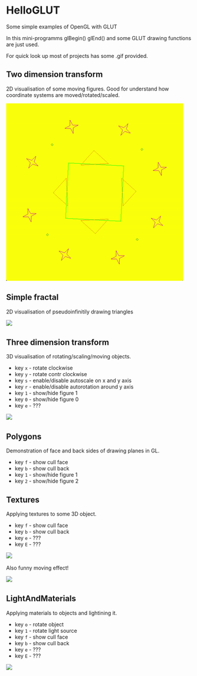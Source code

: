 # HelloGLUT
Some simple examples of OpenGL with GLUT

In this mini-programms glBegin() glEnd() and some GLUT drawing functions are just used.

For quick look up most of projects has some .gif provided.

## Two dimension transform
2D visualisation of some moving figures. Good for understand how coordinate systems are moved/rotated/scaled.

![](https://github.com/vesord/HeavyStuffForOtherRepos/blob/master/HelloGLUT/2D.gif)

## Simple fractal
2D visualisation of pseudoinfinitily drawing triangles

![](https://github.com/vesord/HeavyStuffForOtherRepos/blob/master/HelloGLUT/Fractal.gif)

## Three dimension transform
3D visualisation of rotating/scaling/moving objects.

*   key `x` - rotate clockwise
* 	key `y` - rotate contr clockwise
* 	key `s` - enable/disable autoscale on x and y axis
* 	key `r` - enable/disable autorotation around y axis
* 	key `1` - show/hide figure 1
* 	key `0` - show/hide figure 0
* 	key `e` - ???

![](https://github.com/vesord/HeavyStuffForOtherRepos/blob/master/HelloGLUT/3D.gif)

## Polygons
Demonstration of face and back sides of drawing planes in GL.

*	key `f` - show cull face
*	key `b` - show cull back
*	key `1` - show/hide figure 1
*	key `2` - show/hide figure 2

## Textures
Applying textures to some 3D object.

* 	key `f` - show cull face
* 	key `b` - show cull back
* 	key `e` - ???
* 	key `E` - ???

![](https://github.com/vesord/HeavyStuffForOtherRepos/blob/master/HelloGLUT/Texture.gif)

Also funny moving effect!

![](https://github.com/vesord/HeavyStuffForOtherRepos/blob/master/HelloGLUT/Funny.gif)

## LightAndMaterials
Applying materials to objects and lightining it.

*   key `o` - rotate object
* 	key `1` - rotate light source
* 	key `f` - show cull face
* 	key `b` - show cull back
* 	key `e` - ???
* 	key `E` - ???

![](https://github.com/vesord/HeavyStuffForOtherRepos/blob/master/HelloGLUT/Materials.gif)
